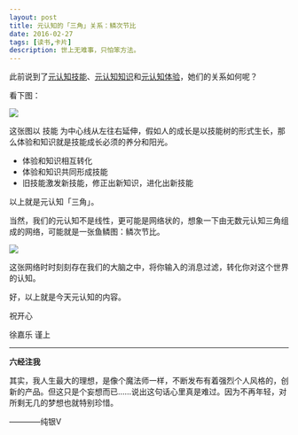 ```yaml
---
layout: post
title: 元认知的「三角」关系：鳞次节比
date: 2016-02-27
tags: [读书,卡片]
description: 世上无难事，只怕笨方法。
---
```



此前说到了[元认知技能](http://mesule.com/2016/02/skill-concept)、[元认知知识](http://mesule.com/2016/02/meta-knowledge)和[元认知体验](http://mesule.com/2016/02/meta-experience)，她们的关系如何呢？

看下图：

![](http://openmindclub.qiniudn.com/cnfeat/image/metacognition3factor.jpg)


这张图以 技能 为中心线从左往右延伸，假如人的成长是以技能树的形式生长，那么体验和知识就是技能成长必须的养分和阳光。

- 体验和知识相互转化
- 体验和知识共同形成技能
- 旧技能激发新技能，修正出新知识，进化出新技能

以上就是元认知「三角」。

当然，我们的元认知不是线性，更可能是网络状的，想象一下由无数元认知三角组成的网络，可能就是一张鱼鳞图：鳞次节比。

![](http://openmindclub.qiniudn.com/cnfeat/image/fish-scale.jpg?imageMogr2/thumbnail/!50p)

这张网络时时刻刻存在我们的大脑之中，将你输入的消息过滤，转化你对这个世界的认知。

好，以上就是今天元认知的内容。

祝开心

徐嘉乐 谨上

----

**六经注我**

其实，我人生最大的理想，是像个魔法师一样，不断发布有着强烈个人风格的，创新的产品。但这只是个妄想而已……说出这句话心里真是难过。因为不再年轻，对所剩无几的梦想也就特别珍惜。

————纯银V
